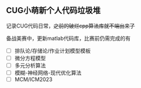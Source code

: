 ##  CUG小萌新个人代码垃圾堆

记录CUG代码日常，~~之前的破烂cpp算法库就不端出来了~~

备战美赛中，更新matlab代码库，比赛前仍需完成的有

- [ ] 排队论/存储论/作业计划模型模板
- [ ] 微分方程模型
- [ ] 多元分析算法
- [ ] 模糊-神经网络-现代优化算法
- [ ] MCM/ICM2023
